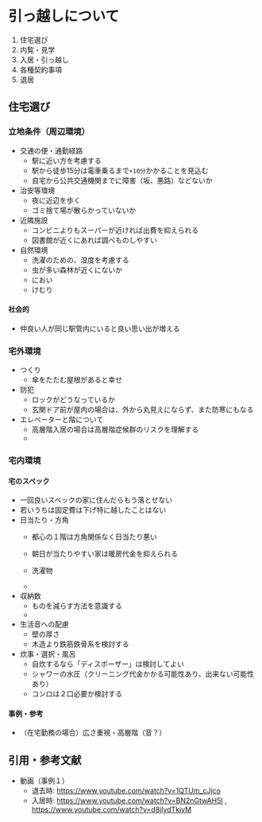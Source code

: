 # 引っ越しについて

1. 住宅選び
2. 内覧・見学
3. 入居・引っ越し
4. 各種契約事項
5. 退居


## 住宅選び

### 立地条件（周辺環境）

- 交通の便・通勤経路
  - 駅に近い方を考慮する
  - 駅から徒歩15分は電車乗るまで`+10分`かかることを見込む
  - 自宅から公共交通機関までに障害（坂、悪路）などないか
- 治安等環境
  - 夜に近辺を歩く
  - ゴミ捨て場が散らかっていないか
- 近隣施設
  - コンビニよりもスーパーが近ければ出費を抑えられる
  - 図書館が近くにあれば調べものしやすい
- 自然環境
  - 洗濯のための、湿度を考慮する
  - 虫が多い森林が近くにないか
  - におい
  - けむり

#### 社会的

- 仲良い人が同じ駅管内にいると良い思い出が増える
 
### 宅外環境

- つくり
  - 傘をたたむ屋根があると幸せ
- 防犯
  - ロックがどうなっているか
  - 玄関ドア前が屋内の場合は、外から丸見えにならず、また防寒にもなる
- エレベーターと階について
  - 高層階入居の場合は高層階症候群のリスクを理解する
  - 


### 宅内環境

#### 宅のスペック

- 一回良いスペックの家に住んだらもう落とせない
- 若いうちは固定費は下げ特に越したことはない
- 日当たり・方角
  - 都心の１階は方角関係なく日当たり悪い
  - 朝日が当たりやすい家は暖房代金を抑えられる
  - 洗濯物

  - 
- 収納数
  - ものを減らす方法を意識する
  - 
- 生活音への配慮
  - 壁の厚さ
  - 木造より鉄筋鉄骨系を検討する
- 炊事・選択・風呂
  - 自炊するなら「ディスポーザー」は検討してよい
  - シャワーの水圧（クリーニング代金かかる可能性あり、出来ない可能性あり）
  - コンロは２口必要か検討する

#### 事例・参考

- （在宅勤務の場合）広さ重視・高層階（音？）


## 引用・参考文献

- 動画（事例１）
  - 退去時: https://www.youtube.com/watch?v=1QTUm_cJjco
  - 入居時: https://www.youtube.com/watch?v=BN2nGtwAH5I , https://www.youtube.com/watch?v=d8jlydTkivM
